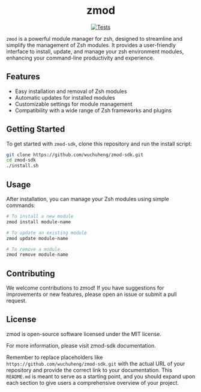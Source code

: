 <h1 align="center">zmod</h1>

<p align="center">
    <a rel="Test" href="https://github.com/wuchuheng/zmod-sdk/actions/workflows/test.yaml">
        <img alt="Tests" src="https://github.com/wuchuheng/zmod-sdk/actions/workflows/test.yaml/badge.svg" />
    </a>
</p>



`zmod` is a powerful module manager for zsh, designed to streamline and simplify the management of Zsh modules. It provides a user-friendly interface to install, update, and manage your zsh environment modules, enhancing your command-line productivity and experience.


## Features

- Easy installation and removal of Zsh modules
- Automatic updates for installed modules
- Customizable settings for module management
- Compatibility with a wide range of Zsh frameworks and plugins

## Getting Started

To get started with `zmod-sdk`, clone this repository and run the install script:

```sh
git clone https://github.com/wuchuheng/zmod-sdk.git
cd zmod-sdk
./install.sh
```

## Usage
After installation, you can manage your Zsh modules using simple commands:
```sh
# To install a new module
zmod install module-name

# To update an existing module
zmod update module-name

# To remove a module
zmod remove module-name
```

## Contributing

We welcome contributions to zmod! If you have suggestions for improvements or new features, please open an issue or submit a pull request.

## License
zmod is open-source software licensed under the MIT license.

For more information, please visit zmod-sdk documentation.

Remember to replace placeholders like `https://github.com/wuchuheng/zmod-sdk.git` with the actual URL of your repository and provide the correct link to your documentation. This `README.md` is meant to serve as a starting point, and you should expand upon each section to give users a comprehensive overview of your project.



